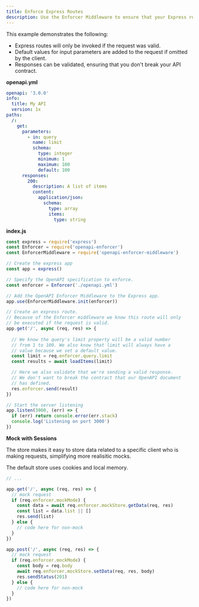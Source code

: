 ```yaml
---
title: Enforce Express Routes
description: Use the Enforcer Middleware to ensure that your Express routes are only invoked when the request is valid.
---
```


This example demonstrates the following:

- Express routes will only be invoked if the request was valid.
- Default values for input parameters are added to the request if omitted by the client.
- Responses can be validated, ensuring that you don't break your API contract.

**openapi.yml**

```yaml
openapi: '3.0.0'
info:
  title: My API
  version: 1x
paths:
  /:
    get:
      parameters:
        - in: query
          name: limit
          schema:
            type: integer
            minimum: 1
            maximum: 100
            default: 100
      responses:
        200:
          description: A list of items
          content:
            application/json:
              schema:
                type: array
                items:
                  type: string
```

**index.js**

```js
const express = require('express')
const Enforcer = require('openapi-enforcer')
const EnforcerMiddleware = require('openapi-enforcer-middleware')

// Create the express app
const app = express()

// Specify the OpenAPI specification to enforce.
const enforcer = Enforcer('./openapi.yml')

// Add the OpenAPI Enforcer Middleware to the Express app. 
app.use(EnforcerMiddleware.init(enforcer))

// Create an express route.
// Because of the Enforcer middleware we know this route will only 
// be executed if the request is valid.
app.get('/', async (req, res) => {
  
  // We know the query's limit property will be a valid number
  // from 1 to 100. We also know that limit will always have a
  // value because we set a default value.
  const limit = req.enforcer.query.limit
  const results = await loadItems(limit)

  // Here we also validate that we're sending a valid response.
  // We don't want to break the contract that our OpenAPI document
  // has defined.
  res.enforcer.send(result)
})

// Start the server listening
app.listen(3000, (err) => {
  if (err) return console.error(err.stack)
  console.log('Listening on port 3000')
})
```

**Mock with Sessions**

The store makes it easy to store data related to a specific client who is making requests, simplifying more realisitic mocks.

The default store uses cookies and local memory.

```js
// ...

app.get('/', async (req, res) => {
  // mock request
  if (req.enforcer.mockMode) {
    const data = await req.enforcer.mockStore.getData(req, res)
    const list = data.list || []
    res.send(list)
  } else {
    // code here for non-mock
  }
})

app.post('/', async (req, res) => {
  // mock request
  if (req.enforcer.mockMode) {
    const body = req.body
    await req.enforcer.mockStore.setData(req, res, body)
    res.sendStatus(201)
  } else {
    // code here for non-mock
  }
})
```
